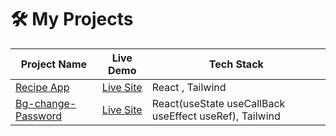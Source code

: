 # 🛠️ My Projects

| Project Name | Live Demo | Tech Stack |
|--------------|-----------|------------|
| [Recipe App](https://github.com/Arindam2003/react-recipe) | [Live Site](https://react-recipe-psi.vercel.app/) | React , Tailwind |
| [Bg-change-Password](https://github.com/Arindam2003/bg-pass-react) | [Live Site](#) | React(useState useCallBack useEffect useRef), Tailwind |
